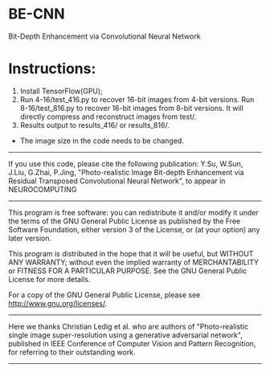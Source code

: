 # BE-CNN
Bit-Depth Enhancement via Convolutional Neural Network

# Instructions: 
1) Install TensorFlow(GPU);
2) Run 4-16/test_416.py to recover 16-bit images from 4-bit versions. 
   Run 8-16/test_816.py to recover 16-bit images from 8-bit versions.
   It will directly compress and reconstruct images from test/.
3) Results output to results_416/ or results_816/.
* The image size in the code needs to be changed.

*********************************************************************

If you use this code, please cite the following publication:
    Y.Su, W.Sun, J.Liu, G.Zhai, P.Jing, "Photo-realistic Image Bit-depth Enhancement via Residual Transposed Convolutional Neural Network", to appear in NEUROCOMPUTING
    
*********************************************************************

This program is free software: you can redistribute it and/or modify it under the terms of the GNU General Public License as published by the Free Software Foundation, either version 3 of the License, or (at your option) any later version.

This program is distributed in the hope that it will be useful, but WITHOUT ANY WARRANTY; without even the implied warranty of MERCHANTABILITY or FITNESS FOR A PARTICULAR PURPOSE.  See the GNU General Public License for more details.

For a copy of the GNU General Public License, please see <http://www.gnu.org/licenses/>. 

*********************************************************************

Here we thanks Christian Ledig et al. who are authors of  "Photo-realistic single image super-resolution using a generative adversarial network", published in IEEE Conference of Computer Vision and Pattern Recognition, for referring to their outstanding work.

*********************************************************************
